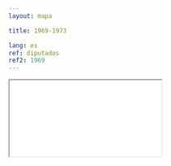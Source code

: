 ```yaml
---
layout: mapa

title: 1969-1973

lang: es
ref: diputados
ref2: 1969
---
```


<div>
<iframe class="mapa-iframe" src="../../repo_mapas/output/legislaturas/1925-1973/1969-1973_Diputados.html"></iframe>
</div>
